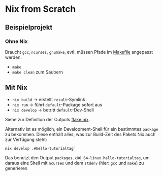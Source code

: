 # Nix from Scratch
## Beispielprojekt
### Ohne Nix

Braucht `gcc`, `ncurses`, `gnumake`, evtl. müssen Pfade im
[Makefile](./Makefile) angepasst werden.

- `make`
- `make clean` zum Säubern

## Mit Nix

- `nix build` -> erstellt `result`-Symlink
- `nix run` -> führt `default`-Package sofort aus
- `nix develop` -> betritt `default`-Dev-Shell

Siehe zur Definition der Outputs [flake.nix](./flake.nix).

Alternativ ist es möglich, ein Development-Shell für ein bestimmtes `package` zu
bekommen. Diese enthält alles, was zur Build-Zeit des Pakets Nix auch zur
Verfügung steht:

```shell
nix develop .#hello-tutorialtag`
```

Das benutzt den Output `packages.x86_64-linux.hello-tutorialtag`, um daraus eine
Shell mit `ncurses` und dem `stdenv` (hier: `gcc` und `make`) zu generieren.
